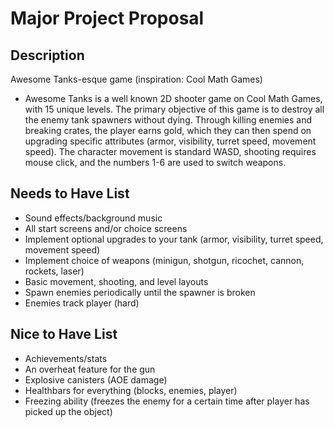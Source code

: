 # Major Project Proposal

## Description
Awesome Tanks-esque game (inspiration: Cool Math Games)
- Awesome Tanks is a well known 2D shooter game on Cool Math Games, with 15 unique levels.
  The primary objective of this game is to destroy all the enemy tank spawners without dying.
  Through killing enemies and breaking crates, the player earns gold, which they can then spend
  on upgrading specific attributes (armor, visibility, turret speed, movement speed). The character movement
  is standard WASD, shooting requires mouse click, and the numbers 1-6 are used to switch weapons.

## Needs to Have List
- Sound effects/background music
- All start screens and/or choice screens
- Implement optional upgrades to your tank (armor, visibility, turret speed, movement speed)
- Implement choice of weapons (minigun, shotgun, ricochet, cannon, rockets, laser)
- Basic movement, shooting, and level layouts
- Spawn enemies periodically until the spawner is broken
- Enemies track player (hard)

## Nice to Have List
- Achievements/stats
- An overheat feature for the gun
- Explosive canisters (AOE damage)
- Healthbars for everything (blocks, enemies, player)
- Freezing ability (freezes the enemy for a certain time after player has picked up the object)
